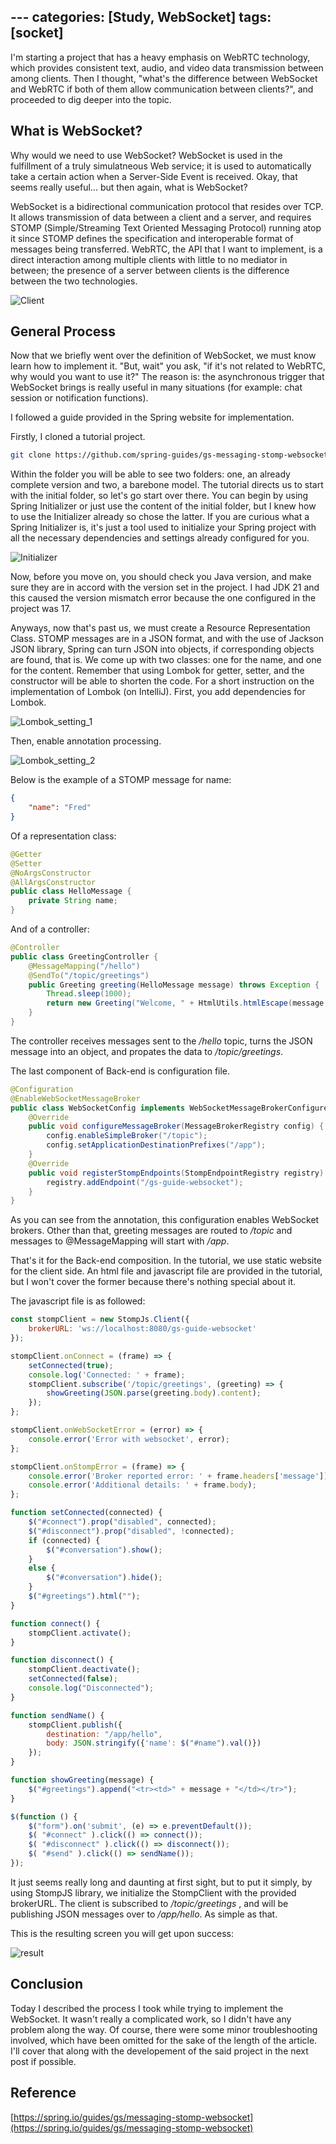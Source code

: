 ﻿﻿---
categories: [Study, WebSocket]
tags: [socket] 
---

I'm starting a project that has a heavy emphasis on WebRTC technology, which provides consistent text, audio, and video data transmission between among clients. Then I thought, "what's the difference between WebSocket and WebRTC if both of them allow communication between clients?", and proceeded to dig deeper into the topic.

## What is WebSocket?
Why would we need to use WebSocket? WebSocket is used in the fulfillment of a truly simulatneous Web service; it is used to automatically take a certain action when a Server-Side Event is received. Okay, that seems really useful... but then again, what is WebSocket?

WebSocket is a bidirectional communication protocol that resides over TCP. It allows transmission of data between a client and a server, and requires STOMP (Simple/Streaming Text Oriented Messaging Protocol) running atop it since STOMP defines the specification and interoperable format of messages being transferred. WebRTC, the API that I want to implement, is a direct interaction among multiple clients with little to no mediator in between; the presence of a server between clients is the difference between the two technologies.

![Client](https://github.com/govltjsdnd24/govltjsdnd24.github.io/assets/38126462/0d4d5851-6c08-4e66-9853-c449738ffe73)

## General Process

Now that we briefly went over the definition of WebSocket, we must know learn how to implement it. "But, wait" you ask, "if it's not related to WebRTC, why would you want to use it?" The reason is: the asynchronous trigger that WebSocket brings is really useful in many situations (for example: chat session or notification functions). 

I followed a guide provided in the Spring website for implementation. 

Firstly, I cloned a tutorial project.
```bash
git clone https://github.com/spring-guides/gs-messaging-stomp-websocket.git
```
Within the folder you will be able to see two folders: one, an already complete version and two, a barebone model. The tutorial directs us to start with the initial folder, so let's go start over there.
You can begin by using Spring Initializer or just use the content of the initial folder, but I knew how to use the Initializer already so chose the latter. If you are curious what a Spring Initializer is, it's just a tool used to initialize your Spring project with all the necessary dependencies and settings already configured for you.

![Initializer](https://github.com/govltjsdnd24/govltjsdnd24.github.io/assets/38126462/8984c4d4-afd0-4f60-b6c3-532803fc8e07)

Now, before you move on, you should check you Java version, and make sure they are in accord with the version set in the project. I had JDK 21 and this caused the version mismatch error because the one configured in the project was 17. 

Anyways, now that's past us, we must create a Resource Representation Class. STOMP messages are in a JSON format, and with the use of Jackson JSON library, Spring can turn JSON into objects, if corresponding objects are found, that is. We come up with two classes: one for the name, and one for the content. Remember that using Lombok for getter, setter, and the constructor will be able to shorten the code.
For a short instruction on the implementation of Lombok (on IntelliJ). First, you add dependencies for Lombok.

![Lombok_setting_1](https://github.com/govltjsdnd24/govltjsdnd24.github.io/assets/38126462/59acdbb7-6c1c-4c71-9248-bdf32e02b1f2)

Then, enable annotation processing.

![Lombok_setting_2](https://github.com/govltjsdnd24/govltjsdnd24.github.io/assets/38126462/f0517faf-ef5f-4988-bcc8-35836d8d7407)

Below is the example of a STOMP message for name:
```JSON
{
    "name": "Fred"
}
```
Of a representation class:
```Java
@Getter
@Setter
@NoArgsConstructor
@AllArgsConstructor
public class HelloMessage {
    private String name;
}
```

And of a controller:
```Java
@Controller
public class GreetingController {
    @MessageMapping("/hello")
    @SendTo("/topic/greetings")
    public Greeting greeting(HelloMessage message) throws Exception {
        Thread.sleep(1000);
        return new Greeting("Welcome, " + HtmlUtils.htmlEscape(message.getName()));
    }
}
```
The controller receives messages sent to the <i>/hello</i> topic, turns the JSON message into an object, and propates the data to <i>/topic/greetings</i>.  

The last component of Back-end is configuration file. 
```Java
@Configuration
@EnableWebSocketMessageBroker
public class WebSocketConfig implements WebSocketMessageBrokerConfigurer {
    @Override
    public void configureMessageBroker(MessageBrokerRegistry config) {
        config.enableSimpleBroker("/topic");
        config.setApplicationDestinationPrefixes("/app");
    }
    @Override
    public void registerStompEndpoints(StompEndpointRegistry registry) {
        registry.addEndpoint("/gs-guide-websocket");
    }
}
```
As you can see from the annotation, this configuration enables WebSocket brokers. Other than that, greeting messages are routed to <i>/topic</i> and messages to @MessageMapping will start with <i>/app</i>.

That's it for the Back-end composition. In the tutorial, we use static website for the client side. An html file and javascript file are provided in the tutorial, but I won't cover the former because there's nothing special about it.

The javascript file is as followed:

```Javascript
const stompClient = new StompJs.Client({
    brokerURL: 'ws://localhost:8080/gs-guide-websocket'
});

stompClient.onConnect = (frame) => {
    setConnected(true);
    console.log('Connected: ' + frame);
    stompClient.subscribe('/topic/greetings', (greeting) => {
        showGreeting(JSON.parse(greeting.body).content);
    });
};

stompClient.onWebSocketError = (error) => {
    console.error('Error with websocket', error);
};

stompClient.onStompError = (frame) => {
    console.error('Broker reported error: ' + frame.headers['message']);
    console.error('Additional details: ' + frame.body);
};

function setConnected(connected) {
    $("#connect").prop("disabled", connected);
    $("#disconnect").prop("disabled", !connected);
    if (connected) {
        $("#conversation").show();
    }
    else {
        $("#conversation").hide();
    }
    $("#greetings").html("");
}

function connect() {
    stompClient.activate();
}

function disconnect() {
    stompClient.deactivate();
    setConnected(false);
    console.log("Disconnected");
}

function sendName() {
    stompClient.publish({
        destination: "/app/hello",
        body: JSON.stringify({'name': $("#name").val()})
    });
}

function showGreeting(message) {
    $("#greetings").append("<tr><td>" + message + "</td></tr>");
}

$(function () {
    $("form").on('submit', (e) => e.preventDefault());
    $( "#connect" ).click(() => connect());
    $( "#disconnect" ).click(() => disconnect());
    $( "#send" ).click(() => sendName());
});
```

It just seems really long and daunting at first sight, but to put it simply, by using StompJS library, we initialize the StompClient with the provided brokerURL. The client is subscribed to <i>/topic/greetings</i> , and will be publishing JSON messages over to <i>/app/hello</i>. As simple as that.

This is the resulting screen you will get upon success:

![result](https://github.com/govltjsdnd24/govltjsdnd24.github.io/assets/38126462/15049668-3894-4a80-a4e3-5f8d613d8105)

## Conclusion
Today I described the process I took while trying to implement the WebSocket. It wasn't really a complicated work, so I didn't have any problem along the way. Of course, there were some minor troubleshooting involved, which have been omitted for the sake of the length of the article. I'll cover that along with the developement of the said project in the next post if possible. 

## Reference
[https://spring.io/guides/gs/messaging-stomp-websocket](https://spring.io/guides/gs/messaging-stomp-websocket)
